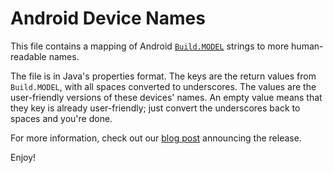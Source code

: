 Android Device Names
====================

This file contains a mapping of Android [<code>Build.MODEL</code>][docs]
strings to more human-readable names.

The file is in Java's properties format. The keys are the return
values from <code>Build.MODEL</code>, with all spaces converted to
underscores. The values are the user-friendly versions of these
devices' names. An empty value means that they key is already
user-friendly; just convert the underscores back to spaces and you're
done.

For more information, check out our [blog post][] announcing the release.

Enjoy!

[docs]: http://developer.android.com/reference/android/os/Build.html#MODEL
[blog post]: http://making.meetup.com/post/29648976176/human-readble-android-device-names